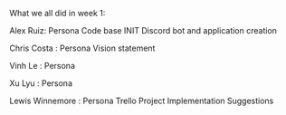What we all did in week 1:

Alex Ruiz: 
Persona
Code base INIT
Discord bot and application creation 

Chris Costa : 
Persona
Vision statement

Vinh Le : 
Persona

Xu Lyu :
Persona

Lewis Winnemore :
Persona
Trello Project Implementation Suggestions
